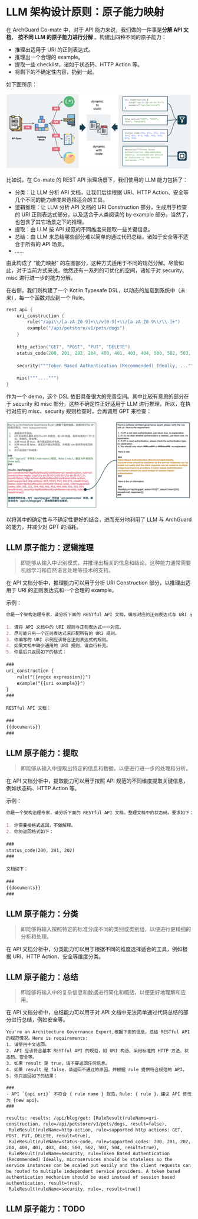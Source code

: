 # LLM 架构设计原则：原子能力映射

在 ArchGuard Co-mate 中，对于 API 能力来说，我们做的一件事是**分解 API 文档**， **按不同 LLM 的原子能力进行分解**
。构建出四种不同的原子能力：

- 推理出适用于 URI 的正则表达式。
- 推理出一个合理的 example。
- 提取一些 checklist，诸如于状态码、HTTP Action 等。
- 将剩下的不确定性内容，扔到一起。

如下图所示：

![LLM Capability](images/llm-capability-mapping-dsl.png)

比如说，在 Co-mate 的 REST API 治理场景下，我们使用的 LLM 能力包括了：

- 分类：让 LLM 分析 API 文档，让我们后续根据 URI、HTTP Action、安全等几个不同的能力维度来选择适合的工具。
- 逻辑推理：让 LLM 分析 API 文档的 URI Construction 部分，生成用于检查的 URI 正则表达式部分，以及适合于人类阅读的 by
  example 部分。当然了，也包含了其它场景之下的推理。
- 提取：由 LLM 按 API 规范的不同维度来提取一些关键信息。
- 总结：由 LLM 来总结哪些部分难以简单的通过代码总结，诸如于安全等不适合于所有的 API 场景。
- ……

由此构成了 “能力映射” 的左图部分，这种方式适用于不同的规范分解。尽管如此，对于当前方式来说，依然还有一系列的可优化的空间，诸如于对
security、misc 进行进一步的能力分解。

在右侧，我们则构建了一个 Kotlin Typesafe DSL，以动态的加载到系统中（未来），每一个函数对应到一个 Rule。

```kotlin
rest_api {
    uri_construction {
        rule("/api\\/[a-zA-Z0-9]+\\/v[0-9]+\\/[a-zA-Z0-9\\/\\-]+")
        example("/api/petstore/v1/pets/dogs")
    }

    http_action("GET", "POST", "PUT", "DELETE")
    status_code(200, 201, 202, 204, 400, 401, 403, 404, 500, 502, 503, 504)

    security("""Token Based Authentication (Recommended) Ideally, ...""")

    misc("""....""")
}
```

作为一个 demo，这个 DSL 依旧具备很大的完善空间。其中比较有意思的部分在于 security 和 misc 部分，这些不确定性正好适用于 LLM
进行推理。所以，在执行对应的 misc、security 规则检查时，会再调用 GPT 来检查：

![Prompt Example](images/prompt-example.png)

以将其中的确定性与不确定性更好的结合，进而充分地利用了 LLM 与 ArchGuard 的能力，并减少对 GPT 的消耗。

## LLM 原子能力：逻辑推理

> 即能够从输入中识别模式，并推理出相关的信息和结论。这种能力通常需要机器学习和自然语言处理等技术的支持。

在 API 文档分析中，推理能力可以用于分析 URI Construction 部分，以推理出适用于 URI 的正则表达式和一个合理的
example。


示例：

```markdown
你是一个架构治理专家，请分析下面的 RESTful API 文档，编写对应的正则表达式与 URI 示例。要求如下：

1. 请将 API 文档中的 URI 规则与正则表达式一一对应。
2. 尽可能只用一个正则表达式来匹配所有的 URI 规则。
3. 你编写的 URI 示例应该符合正则表达式的规则。
4. 如果文档中缺少通用的 URI 规则，请自行补充。
5. 你最后只返回如下的格式：

###
uri_construction {
    rule("{{regex expression}}")
    example("{{uri example}}")
}
###

RESTful API 文档：

###
{{documents}}
###
```

## LLM 原子能力：提取

> 即能够从输入中提取出特定的信息和数据，以便进行进一步的处理和分析。

在 API 文档分析中，提取能力可以用于按照 API 规范的不同维度提取关键信息，例如状态码、HTTP Action 等。


示例：

```markdown
你是一个架构治理专家，请分析下面的 RESTful API 文档，整理文档中的状态码。要求如下：

1. 你需要按格式返回，不做解释。
2. 你的返回格式如下：

###
status_code(200, 201, 202)
###

文档如下：

###
{{documents}}
###
```

## LLM 原子能力：分类

> 即能够将输入按照特定的标准分成不同的类别或类别组，以便进行更精细的分析和处理。

在 API 文档分析中，分类能力可以用于根据不同的维度选择适合的工具，例如根据 URI、HTTP Action、安全等维度分类。

## LLM 原子能力：总结

> 即能够将输入中的复杂信息和数据进行简化和概括，以便更好地理解和应用。

在 API 文档分析中，总结能力可以用于对 API 文档中无法简单通过代码总结的部分进行总结，例如安全等。

```
You're an Architecture Governance Expert,根据下面的信息，总结 RESTful API 的规范情况。Here is requirements: 
1. 请使用中文返回。
2. API 应该符合基本 RESTful API 的规范，如 URI 构造、采用标准的 HTTP 方法、状态码、安全等。
3. 如果 result 是 true，请不要返回任何信息。
4. 如果 result 是 false，请返回不通过的原因，并根据 rule 提供符合规范的 API。
5. 你只返回如下的结果：

###
- API `{api uri}` 不符合 { rule name } 规范，Rule: { rule }，建议 API 修改为 {new api}。
###

results: results: /api/blog/get: [RuleResult(ruleName=uri-construction, rule=/api/petstore/v1/pets/dogs, result=false),
 RuleResult(ruleName=http-action, rule=supported http actions: GET, POST, PUT, DELETE, result=true), 
 RuleResult(ruleName=status-code, rule=supported codes: 200, 201, 202, 204, 400, 401, 403, 404, 500, 502, 503, 504, result=true), 
 RuleResult(ruleName=security, rule=Token Based Authentication (Recommended) Ideally, microservices should be stateless so the service instances can be scaled out easily and the client requests can be routed to multiple independent service providers. A token based authentication mechanism should be used instead of session based authentication, result=true), 
 RuleResult(ruleName=security, rule=, result=true)]
```

## LLM 原子能力：TODO


